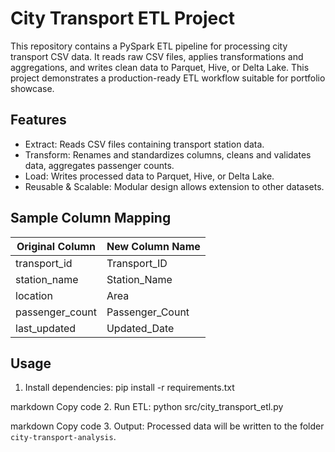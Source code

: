 # City Transport ETL Project

This repository contains a PySpark ETL pipeline for processing city transport CSV data. It reads raw CSV files, applies transformations and aggregations, and writes clean data to Parquet, Hive, or Delta Lake. This project demonstrates a production-ready ETL workflow suitable for portfolio showcase.

## Features
- Extract: Reads CSV files containing transport station data.
- Transform: Renames and standardizes columns, cleans and validates data, aggregates passenger counts.
- Load: Writes processed data to Parquet, Hive, or Delta Lake.
- Reusable & Scalable: Modular design allows extension to other datasets.

## Sample Column Mapping
| Original Column    | New Column Name       |
|-------------------|--------------------|
| transport_id       | Transport_ID       |
| station_name       | Station_Name       |
| location           | Area               |
| passenger_count    | Passenger_Count    |
| last_updated       | Updated_Date       |

## Usage
1. Install dependencies:
pip install -r requirements.txt

markdown
Copy code
2. Run ETL:
python src/city_transport_etl.py

markdown
Copy code
3. Output: Processed data will be written to the folder `city-transport-analysis`.